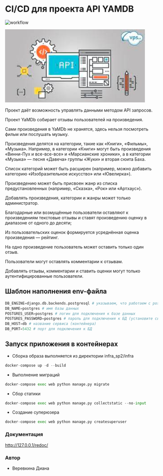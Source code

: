 # CI/CD для проекта API YAMDB

![workflow](https://github.com/Diana-Verevkina/yamdb_final/actions/workflows/yamdb_workflow.yml/badge.svg)

 <img src="img.png" style="height: 180pt">

Проект даёт возможность управлять данными методом API запросов.

Проект YaMDb собирает отзывы пользователей на произведения. 

Сами произведения в YaMDb не хранятся, здесь нельзя посмотреть фильм или послушать музыку.

Произведения делятся на категории, такие как «Книги», «Фильмы», «Музыка». 
Например, в категории «Книги» могут быть произведения «Винни-Пух и все-все-все» 
и «Марсианские хроники», а в категории «Музыка» — песня «Давеча» группы «Жуки» 
и вторая сюита Баха. 

Список категорий может быть расширен 
(например, можно добавить категорию «Изобразительное искусство» или «Ювелирка»). 

Произведению может быть присвоен жанр из списка предустановленных 
(например, «Сказка», «Рок» или «Артхаус»). 

Добавлять произведения, категории и жанры может только администратор.

Благодарные или возмущённые пользователи оставляют к произведениям текстовые 
отзывы и ставят произведению оценку в диапазоне от одного до десяти; 

Из пользовательских оценок формируется усреднённая оценка произведения — рейтинг. 

На одно произведение пользователь может оставить только один отзыв.

Пользователи могут оставлять комментарии к отзывам.

Добавлять отзывы, комментарии и ставить оценки могут только аутентифицированные пользователи.
## Шаблон наполнения env-файла
```python
DB_ENGINE=django.db.backends.postgresql # указываем, что работаем с postgresql
DB_NAME=postgres # имя базы данных
POSTGRES_USER=postgres # логин для подключения к базе данных
POSTGRES_PASSWORD=postgres # пароль для подключения к БД (установите свой)
DB_HOST=db # название сервиса (контейнера)
DB_PORT=5432 # порт для подключения к БД
```

## Запуск приложения в контейнерах
- Сборка образа выполняется из директории infra_sp2/infra

```python 
docker-compose up -d --build 
```

- Выполнение миграций

``` python 
docker-compose exec web python manage.py migrate
```

- Сбор статики 

``` python 
docker-compose exec web python manage.py collectstatic --no-input
```

- Создание суперюзера

```python 
docker-compose exec web python manage.py createsuperuser
```

### Документация 
http://127.0.0.1/redoc/

### Автор
- Веревкина Диана
